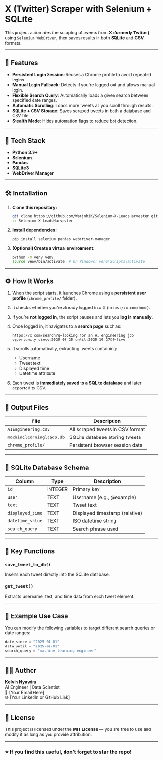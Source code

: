 # X (Twitter) Scraper with Selenium + SQLite

This project automates the scraping of tweets from **X (formerly Twitter)** using `Selenium WebDriver`, then saves results in both **SQLite** and **CSV** formats.

---

## 🚀 Features

- **Persistent Login Session**: Reuses a Chrome profile to avoid repeated logins.
- **Manual Login Fallback**: Detects if you're logged out and allows manual login.
- **Flexible Search Query**: Automatically loads a given search between specified date ranges.
- **Automatic Scrolling**: Loads more tweets as you scroll through results.
- **SQLite + CSV Storage**: Saves scraped tweets in both a database and CSV file.
- **Stealth Mode**: Hides automation flags to reduce bot detection.

---

## 🧠 Tech Stack

- **Python 3.9+**
- **Selenium**
- **Pandas**
- **SQLite3**
- **WebDriver Manager**

---

## 🛠️ Installation

1. **Clone this repository:**

   ```bash
   git clone https://github.com/WanjohiK/Selenium-X-LeadsHarvester.git
   cd Selenium-X-LeadsHarvester
   ```

2. **Install dependencies:**

   ```bash
   pip install selenium pandas webdriver-manager
   ```

3. **(Optional) Create a virtual environment:**

   ```bash
   python -m venv venv
   source venv/bin/activate  # On Windows: venv\Scripts\activate
   ```

---

## ⚙️ How It Works

1. When the script starts, it launches Chrome using a **persistent user profile** (`chrome_profile/` folder).
2. It checks whether you’re already logged into X (`https://x.com/home`).
3. If you’re **not logged in**, the script pauses and lets you **log in manually**.
4. Once logged in, it navigates to a **search page** such as:

   ```text
   https://x.com/search?q=looking for an AI engineering job opportunity since:2025-05-25 until:2025-10-27&f=live
   ```

5. It scrolls automatically, extracting tweets containing:
   - Username
   - Tweet text
   - Displayed time
   - Datetime attribute

6. Each tweet is **immediately saved to a SQLite database** and later exported to CSV.

---

## 💾 Output Files

| File | Description |
|------|--------------|
| `AIEngineering.csv` | All scraped tweets in CSV format |
| `machinelearningleads.db` | SQLite database storing tweets |
| `chrome_profile/` | Persistent browser session data |

---

## 📂 SQLite Database Schema

| Column | Type | Description |
|---------|------|-------------|
| `id` | INTEGER | Primary key |
| `user` | TEXT | Username (e.g., @example) |
| `text` | TEXT | Tweet text |
| `displayed_time` | TEXT | Displayed timestamp (relative) |
| `datetime_value` | TEXT | ISO datetime string |
| `search_query` | TEXT | Search phrase used |

---

## 🧩 Key Functions

### `save_tweet_to_db()`
Inserts each tweet directly into the SQLite database.

### `get_tweet()`
Extracts username, text, and time data from each tweet element.

---

## 🧰 Example Use Case

You can modify the following variables to target different search queries or date ranges:

```python
date_since = "2025-01-01"
date_until = "2025-02-01"
search_query = "machine learning engineer"
```

---

## 🧑‍💻 Author

**Kelvin Nyawira**  
AI Engineer | Data Scientist  
📧 [Your Email Here]  
🌐 [Your LinkedIn or GitHub Link]

---

## 🪪 License

This project is licensed under the **MIT License** — you are free to use and modify it as long as you provide attribution.

---

### ⭐ If you find this useful, don’t forget to star the repo!

